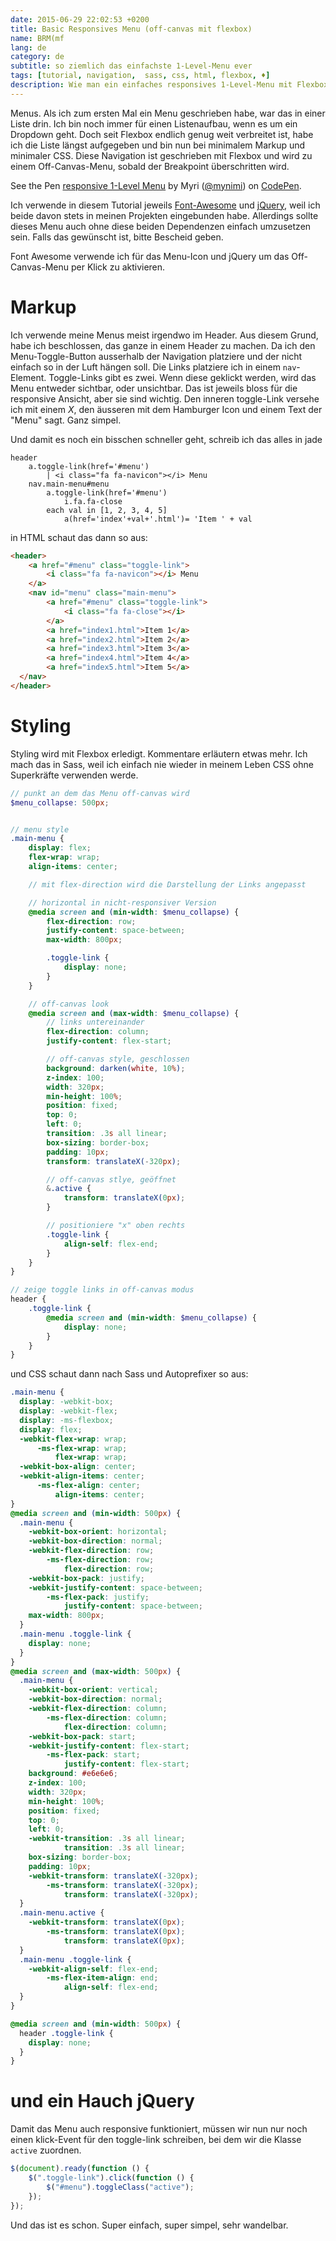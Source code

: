 ```yaml
---
date: 2015-06-29 22:02:53 +0200
title: Basic Responsives Menu (off-canvas mit flexbox)
name: BRM(mf
lang: de
category: de
subtitle: so ziemlich das einfachste 1-Level-Menu ever
tags: [tutorial, navigation,  sass, css, html, flexbox, ♦]
description: Wie man ein einfaches responsives 1-Level-Menu mit Flexbox macht
---
```

Menus. Als ich zum ersten Mal ein Menu geschrieben habe, war das in einer Liste drin. Ich bin noch immer für einen Listenaufbau, wenn es um ein Dropdown geht. Doch seit Flexbox endlich genug weit verbreitet ist, habe ich die Liste längst aufgegeben und bin nun bei minimalem Markup und minimaler CSS.
Diese Navigation ist geschrieben mit Flexbox und wird zu einem Off-Canvas-Menu, sobald der Breakpoint überschritten wird.
<br>
<!-- more -->
<p data-height="266" data-theme-id="7132" data-slug-hash="dPNyMz" data-default-tab="result" data-user="mynimi" class='codepen'>See the Pen <a href='http://codepen.io/mynimi/pen/dPNyMz/'>responsive 1-Level Menu</a> by Myri (<a href='http://codepen.io/mynimi'>@mynimi</a>) on <a href='http://codepen.io'>CodePen</a>.</p>
<script async src="//assets.codepen.io/assets/embed/ei.js"></script>

Ich verwende in diesem Tutorial jeweils [Font-Awesome](http://fontawesome.io/) und [jQuery](https://jquery.com/), weil ich beide davon stets in meinen Projekten eingebunden habe. Allerdings sollte dieses Menu auch ohne diese beiden Dependenzen einfach umzusetzen sein. Falls das gewünscht ist, bitte Bescheid geben.

Font Awesome verwende ich für das Menu-Icon und jQuery um das Off-Canvas-Menu per Klick zu aktivieren.

# Markup
Ich verwende meine Menus meist irgendwo im Header. Aus diesem Grund, habe ich beschlossen, das ganze in einem Header zu machen. Da ich den Menu-Toggle-Button ausserhalb der Navigation platziere und der nicht einfach so in der Luft hängen soll. Die Links platziere ich in einem `nav`-Element. Toggle-Links gibt es zwei. Wenn diese geklickt werden, wird das Menu entweder sichtbar, oder unsichtbar. Das ist jeweils bloss für die responsive Ansicht, aber sie sind wichtig. Den inneren toggle-Link versehe ich mit einem _X_, den äusseren mit dem Hamburger Icon und einem Text der "Menu" sagt. Ganz simpel.

Und damit es noch ein bisschen schneller geht, schreib ich das alles in jade

```slim
header
    a.toggle-link(href='#menu')
        | <i class="fa fa-navicon"></i> Menu
    nav.main-menu#menu
        a.toggle-link(href='#menu')
            i.fa.fa-close
        each val in [1, 2, 3, 4, 5]
            a(href='index'+val+'.html')= 'Item ' + val
```

in HTML schaut das dann so aus:

```html
<header>
    <a href="#menu" class="toggle-link">
        <i class="fa fa-navicon"></i> Menu
    </a>
    <nav id="menu" class="main-menu">
        <a href="#menu" class="toggle-link">
            <i class="fa fa-close"></i>
        </a>
        <a href="index1.html">Item 1</a>
        <a href="index2.html">Item 2</a>
        <a href="index3.html">Item 3</a>
        <a href="index4.html">Item 4</a>
        <a href="index5.html">Item 5</a>
  </nav>
</header>
```

# Styling
Styling wird mit Flexbox erledigt. Kommentare erläutern etwas mehr. Ich mach das in Sass, weil ich einfach nie wieder in meinem Leben CSS ohne Superkräfte verwenden werde.

```scss
// punkt an dem das Menu off-canvas wird
$menu_collapse: 500px;


// menu style
.main-menu {
    display: flex;
    flex-wrap: wrap;
    align-items: center;

    // mit flex-direction wird die Darstellung der Links angepasst

    // horizontal in nicht-responsiver Version
    @media screen and (min-width: $menu_collapse) {
        flex-direction: row;
        justify-content: space-between;
        max-width: 800px;

        .toggle-link {
            display: none;
        }
    }

    // off-canvas look
    @media screen and (max-width: $menu_collapse) {
        // links untereinander
        flex-direction: column;
        justify-content: flex-start;

        // off-canvas style, geschlossen
        background: darken(white, 10%);
        z-index: 100;
        width: 320px;
        min-height: 100%;
        position: fixed;
        top: 0;
        left: 0;
        transition: .3s all linear;
        box-sizing: border-box;
        padding: 10px;
        transform: translateX(-320px);

        // off-canvas stlye, geöffnet
        &.active {
            transform: translateX(0px);
        }

        // positioniere "x" oben rechts
        .toggle-link {
            align-self: flex-end;
        }
    }
}

// zeige toggle links in off-canvas modus
header {
    .toggle-link {
        @media screen and (min-width: $menu_collapse) {
            display: none;
        }
    }
}
```

und CSS schaut dann nach Sass und Autoprefixer so aus:

``` css
.main-menu {
  display: -webkit-box;
  display: -webkit-flex;
  display: -ms-flexbox;
  display: flex;
  -webkit-flex-wrap: wrap;
      -ms-flex-wrap: wrap;
          flex-wrap: wrap;
  -webkit-box-align: center;
  -webkit-align-items: center;
      -ms-flex-align: center;
          align-items: center;
}
@media screen and (min-width: 500px) {
  .main-menu {
    -webkit-box-orient: horizontal;
    -webkit-box-direction: normal;
    -webkit-flex-direction: row;
        -ms-flex-direction: row;
            flex-direction: row;
    -webkit-box-pack: justify;
    -webkit-justify-content: space-between;
        -ms-flex-pack: justify;
            justify-content: space-between;
    max-width: 800px;
  }
  .main-menu .toggle-link {
    display: none;
  }
}
@media screen and (max-width: 500px) {
  .main-menu {
    -webkit-box-orient: vertical;
    -webkit-box-direction: normal;
    -webkit-flex-direction: column;
        -ms-flex-direction: column;
            flex-direction: column;
    -webkit-box-pack: start;
    -webkit-justify-content: flex-start;
        -ms-flex-pack: start;
            justify-content: flex-start;
    background: #e6e6e6;
    z-index: 100;
    width: 320px;
    min-height: 100%;
    position: fixed;
    top: 0;
    left: 0;
    -webkit-transition: .3s all linear;
            transition: .3s all linear;
    box-sizing: border-box;
    padding: 10px;
    -webkit-transform: translateX(-320px);
        -ms-transform: translateX(-320px);
            transform: translateX(-320px);
  }
  .main-menu.active {
    -webkit-transform: translateX(0px);
        -ms-transform: translateX(0px);
            transform: translateX(0px);
  }
  .main-menu .toggle-link {
    -webkit-align-self: flex-end;
        -ms-flex-item-align: end;
            align-self: flex-end;
  }
}

@media screen and (min-width: 500px) {
  header .toggle-link {
    display: none;
  }
}
```


# und ein Hauch jQuery
Damit das Menu auch responsive funktioniert, müssen wir nun nur noch einen klick-Event für den toggle-link schreiben, bei dem wir die Klasse `active` zuordnen.

```js
$(document).ready(function () {
    $(".toggle-link").click(function () {
        $("#menu").toggleClass("active");
    });
});
```

Und das ist es schon. Super einfach, super simpel, sehr wandelbar.
